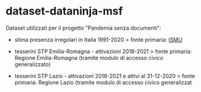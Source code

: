 # dataset-dataninja-msf
Dataset utilizzati per il progetto "Pandemia senza documenti":

* stima presenza irregolari in Italia 1991-2020 > fonte primaria: [ISMU](https://www.ismu.org/dati-sulle-migrazioni/#:~:text=FONDAZIONE%20ISMU.%20Stima%20presenza%20irregolare%20in%20Italia.%20Anni%201991-2020)

* tesserini STP Emilia-Romagna - attivazioni 2018-2021 > fonte primaria: Regione Emilia-Romagna (tramite modulo di accesso civico generalizzato)

* tesserini STP Lazio - attivazioni 2018-2021 e attivi al 31-12-2020 > fonte primaria: Regione Lazio (tramite modulo di accesso civico generalizzat
